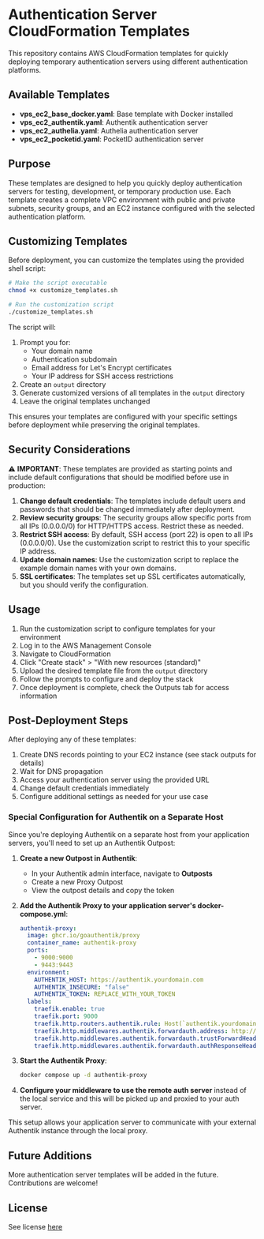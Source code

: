 # Authentication Server CloudFormation Templates

This repository contains AWS CloudFormation templates for quickly deploying temporary authentication servers using different authentication platforms.

## Available Templates

- **vps_ec2_base_docker.yaml**: Base template with Docker installed
- **vps_ec2_authentik.yaml**: Authentik authentication server
- **vps_ec2_authelia.yaml**: Authelia authentication server
- **vps_ec2_pocketid.yaml**: PocketID authentication server

## Purpose

These templates are designed to help you quickly deploy authentication servers for testing, development, or temporary production use. Each template creates a complete VPC environment with public and private subnets, security groups, and an EC2 instance configured with the selected authentication platform.

## Customizing Templates

Before deployment, you can customize the templates using the provided shell script:

```bash
# Make the script executable
chmod +x customize_templates.sh

# Run the customization script
./customize_templates.sh
```

The script will:
1. Prompt you for:
   - Your domain name
   - Authentication subdomain
   - Email address for Let's Encrypt certificates
   - Your IP address for SSH access restrictions
2. Create an `output` directory
3. Generate customized versions of all templates in the `output` directory
4. Leave the original templates unchanged

This ensures your templates are configured with your specific settings before deployment while preserving the original templates.

## Security Considerations

⚠️ **IMPORTANT**: These templates are provided as starting points and include default configurations that should be modified before use in production:

1. **Change default credentials**: The templates include default users and passwords that should be changed immediately after deployment.
2. **Review security groups**: The security groups allow specific ports from all IPs (0.0.0.0/0) for HTTP/HTTPS access. Restrict these as needed.
3. **Restrict SSH access**: By default, SSH access (port 22) is open to all IPs (0.0.0.0/0). Use the customization script to restrict this to your specific IP address.
4. **Update domain names**: Use the customization script to replace the example domain names with your own domains.
5. **SSL certificates**: The templates set up SSL certificates automatically, but you should verify the configuration.

## Usage

1. Run the customization script to configure templates for your environment
2. Log in to the AWS Management Console
3. Navigate to CloudFormation
4. Click "Create stack" > "With new resources (standard)"
5. Upload the desired template file from the `output` directory
6. Follow the prompts to configure and deploy the stack
7. Once deployment is complete, check the Outputs tab for access information

## Post-Deployment Steps

After deploying any of these templates:

1. Create DNS records pointing to your EC2 instance (see stack outputs for details)
2. Wait for DNS propagation
3. Access your authentication server using the provided URL
4. Change default credentials immediately
5. Configure additional settings as needed for your use case

### Special Configuration for Authentik on a Separate Host

Since you're deploying Authentik on a separate host from your application servers, you'll need to set up an Authentik Outpost:

1. **Create a new Outpost in Authentik**:
   - In your Authentik admin interface, navigate to **Outposts**
   - Create a new Proxy Outpost
   - View the outpost details and copy the token

2. **Add the Authentik Proxy to your application server's docker-compose.yml**:

   ```yaml
   authentik-proxy:
     image: ghcr.io/goauthentik/proxy
     container_name: authentik-proxy
     ports:
       - 9000:9000
       - 9443:9443
     environment:
       AUTHENTIK_HOST: https://authentik.yourdomain.com
       AUTHENTIK_INSECURE: "false"
       AUTHENTIK_TOKEN: REPLACE_WITH_YOUR_TOKEN
     labels:
       traefik.enable: true
       traefik.port: 9000
       traefik.http.routers.authentik.rule: Host(`authentik.yourdomain.com`) && PathPrefix(`/outpost.goauthentik.io/`)
       traefik.http.middlewares.authentik.forwardauth.address: http://authentik-proxy:9000/outpost.goauthentik.io/auth/traefik
       traefik.http.middlewares.authentik.forwardauth.trustForwardHeader: true
       traefik.http.middlewares.authentik.forwardauth.authResponseHeaders: X-authentik-username,X-authentik-groups,X-authentik-entitlements,X-authentik-email,X-authentik-name,X-authentik-uid,X-authentik-jwt,X-authentik-meta-jwks,X-authentik-meta-outpost,X-authentik-meta-provider,X-authentik-meta-app,X-authentik-meta-version
   ```

3. **Start the Authentik Proxy**:
   ```bash
   docker compose up -d authentik-proxy
   ```

4. **Configure your middleware to use the remote auth server** instead of the local service and this will be picked up and proxied to your auth server.

This setup allows your application server to communicate with your external Authentik instance through the local proxy.

## Future Additions

More authentication server templates will be added in the future. Contributions are welcome!

## License

See license [here](LICENSE)
